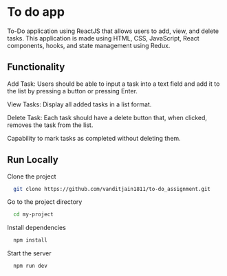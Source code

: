 
# To do app

To-Do application using ReactJS that allows users to add, view, and delete tasks. This application is made using HTML, CSS, JavaScript, React components, hooks, and state management using Redux.




## Functionality
Add Task: Users should be able to input a task into a text field and add it to the list by pressing a button or pressing Enter.

View Tasks: Display all added tasks in a list format.

Delete Task: Each task should have a delete button that, when 
clicked, removes the task from the list.

Capability to mark tasks as completed without deleting them.

## Run Locally

Clone the project

```bash
  git clone https://github.com/vanditjain1811/to-do_assignment.git
```

Go to the project directory

```bash
  cd my-project
```

Install dependencies

```bash
  npm install
```

Start the server

```bash
  npm run dev
```

